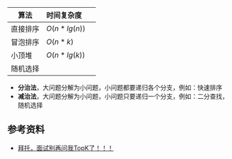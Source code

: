 

| 算法     | 时间复杂度   |      |
| -------- | :----------- | ---- |
| 直接排序 | $O(n*lg(n))$ |      |
| 冒泡排序 | $O(n*k)$     |      |
| 小顶堆   | $O(n*lg(k))$ |      |
| 随机选择 |              |      |

- **分治法**，大问题分解为小问题，小问题都要递归各个分支，例如：快速排序
- **减治法**，大问题分解为小问题，小问题只要递归一个分支，例如：二分查找，随机选择

## 参考资料
- [拜托，面试别再问我TopK了！！！](https://mp.weixin.qq.com/s/FFsvWXiaZK96PtUg-mmtEw)
